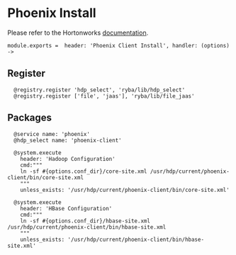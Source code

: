 
# Phoenix Install

Please refer to the Hortonworks [documentation][phoenix-doc].

    module.exports =  header: 'Phoenix Client Install', handler: (options) ->

## Register

      @registry.register 'hdp_select', 'ryba/lib/hdp_select'
      @registry.register ['file', 'jaas'], 'ryba/lib/file_jaas'

## Packages

      @service name: 'phoenix'
      @hdp_select name: 'phoenix-client'

      @system.execute
        header: 'Hadoop Configuration'
        cmd:"""
        ln -sf #{options.conf_dir}/core-site.xml /usr/hdp/current/phoenix-client/bin/core-site.xml
        """
        unless_exists: '/usr/hdp/current/phoenix-client/bin/core-site.xml'

      @system.execute
        header: 'HBase Configuration'
        cmd:"""
        ln -sf #{options.conf_dir}/hbase-site.xml /usr/hdp/current/phoenix-client/bin/hbase-site.xml
        """
        unless_exists: '/usr/hdp/current/phoenix-client/bin/hbase-site.xml'

[phoenix-doc]: http://docs.hortonworks.com/HDPDocuments/HDP2/HDP-2.2.4/HDP_Man_Install_v224/index.html#installing_phoenix
